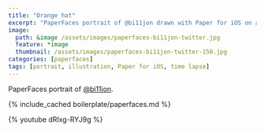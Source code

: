 ```yaml
---
title: "Orange hat"
excerpt: "PaperFaces portrait of @bi11jon drawn with Paper for iOS on an iPad."
image: 
  path: &image /assets/images/paperfaces-bi11jon-twitter.jpg 
  feature: *image
  thumbnail: /assets/images/paperfaces-bi11jon-twitter-150.jpg
categories: [paperfaces]
tags: [portrait, illustration, Paper for iOS, time lapse]
---
```


PaperFaces portrait of [@bi11jon](https://twitter.com/bi11jon).

{% include_cached boilerplate/paperfaces.md %}

{% youtube dRIxg-RYJ9g %}
